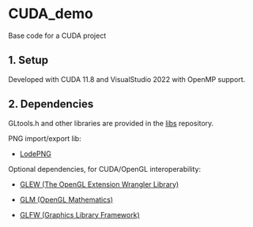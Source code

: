 # CUDA_demo
Base code for a CUDA project


## 1. Setup

Developed with CUDA 11.8 and VisualStudio 2022 with OpenMP support.


## 2. Dependencies

GLtools.h and other libraries are provided in the [libs](https://github.com/ludoBcg/libs) repository. 


PNG import/export lib:

* [LodePNG](https://github.com/lvandeve/lodepng)  

 
Optional dependencies, for CUDA/OpenGL interoperability:
  
* [GLEW (The OpenGL Extension Wrangler Library)](http://glew.sourceforge.net/)
  
* [GLM (OpenGL Mathematics)](https://github.com/g-truc/glm)

* [GLFW (Graphics Library Framework)](https://www.glfw.org/)
